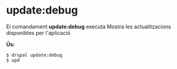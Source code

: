# update:debug
El comandament **update:debug** executa Mostra les actualitzacions disponibles per l'aplicació

**Ús:**
```
$ drupal update:debug 
$ upd  
```
